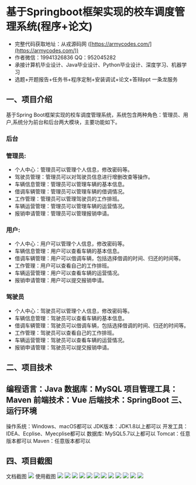 基于Springboot框架实现的校车调度管理系统(程序+论文)
=
- 完整代码获取地址：从戎源码网 ([https://armycodes.com/](https://armycodes.com/))
- 作者微信：19941326836  QQ：952045282 
- 承接计算机毕业设计、Java毕业设计、Python毕业设计、深度学习、机器学习
- 选题+开题报告+任务书+程序定制+安装调试+论文+答辩ppt 一条龙服务

一、项目介绍
---
基于Spring Boot框架实现的校车调度管理系统，系统包含两种角色：管理员、用户,系统分为前台和后台两大模块，主要功能如下。

### 后台
### 管理员:
- 个人中心：管理员可以管理个人信息，修改密码等。
- 驾驶员管理：管理员可以对驾驶员信息进行增删改查等操作。
- 车辆信息管理：管理员可以管理车辆的基本信息。
- 借调车辆管理：管理员可以管理车辆的借调情况。
- 工作管理：管理员可以管理驾驶员的工作排班。
- 车辆运营管理：管理员可以管理车辆的运营情况。
- 报销申请管理：管理员可以管理报销申请。
  
### 用户:
- 个人中心：用户可以管理个人信息，修改密码等。
- 车辆信息管理：用户可以查看车辆的基本信息。
- 借调车辆管理：用户可以借调车辆，包括选择借调的时间、归还的时间等。
- 工作管理：用户可以查看自己的工作排班。
- 车辆运营管理：用户可以查看车辆的运营情况。
- 报销申请管理：用户可以提交报销申请。

### 驾驶员
- 个人中心：驾驶员可以管理个人信息，修改密码等。
- 车辆信息管理：驾驶员可以查看车辆的基本信息。
- 借调车辆管理：驾驶员可以借调车辆，包括选择借调的时间、归还的时间等。
- 工作管理：驾驶员可以查看自己的工作排班。
- 车辆运营管理：驾驶员可以查看车辆的运营情况。
- 报销申请管理：驾驶员可以提交报销申请。

二、项目技术
---
编程语言：Java
数据库：MySQL
项目管理工具：Maven
前端技术：Vue
后端技术：SpringBoot
三、运行环境
---
操作系统：Windows、macOS都可以
JDK版本：JDK1.8以上都可以
开发工具：IDEA、Ecplise、Myecplise都可以
数据库: MySQL5.7以上都可以
Tomcat：任意版本都可以
Maven：任意版本都可以

四、项目截图
---
文档截图
![](limage/1.png)
使用截图
![](image/1.png)
![](image/2.png)
![](image/3.png)
![](image/4.png)
![](image/5.png)
![](image/6.png)
![](image/7.png)
![](image/8.png)
![](image/9.png)
![](image/10.png)
![](image/11.png)
![](image/12.png)
